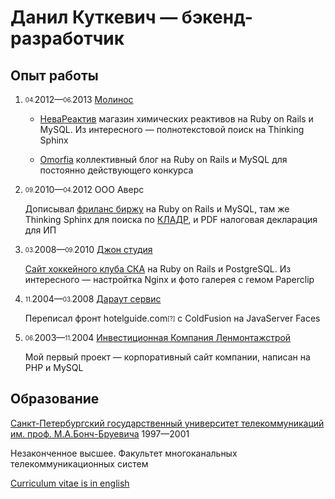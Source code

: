 # Данил Куткевич — бэкенд-разработчик

## Опыт работы

1. <sub><sup>04.</sup></sub>2012—<sub><sup>06.</sup></sub>2013 [Молинос][]

   * [НеваРеактив][] магазин химических реактивов на Ruby on Rails и MySQL.
     Из интересного — полнотекстовой поиск на Thinking Sphinx

   * [Omorfia][] коллективный блог на Ruby on Rails и MySQL для
     постоянно действующего конкурса

   [Молинос]: https://molinos.ru
   [НеваРеактив]: https://nevareaktiv.ru
   [Omorfia]: https://omorfia.ru

2. <sub><sup>09.</sup></sub>2010—<sub><sup>04.</sup></sub>2012 OOO Аверс

   Дописывал [фриланс биржу][] на Ruby on Rails и MySQL, там же Thinking Sphinx
   для поиска по [КЛАДР][], и PDF налоговая декларация для ИП

   [фриланс биржу]: http://prohq.ru
   [prohq.ru]: http://prohq.ru
   [КЛАДР]: https://ru.wikipedia.org/wiki/Классификатор_адресов_Российской_Федерации

3. <sub><sup>03.</sup></sub>2008—<sub><sup>09.</sup></sub>2010 [Джон студия][]

   [Сайт хоккейного клуба СКА][] на Ruby on Rails и PostgreSQL.
   Из интересного — настройтка Nginx и фото галерея с гемом Paperclip

   [Джон студия]: https://john.ru
   [Сайт хоккейного клуба СКА]: https://ska.ru

4. <sub><sup>11.</sup></sub>2004—<sub><sup>03.</sup></sub>2008 [Дараут сервис][]

   Переписал фронт
   hotelguide.com<sub title="сайт бронирования гостиниц" style="cursor:pointer;"><sup>[?]</sup></sub>
   с ColdFusion на JavaServer Faces

   [Дараут сервис]: http://darout.ru

5. <sub><sup>06.</sup></sub>2003—<sub><sup>11.</sup></sub>2004 [Инвестиционная Компания Ленмонтажстрой][]

   Мой первый проект — корпоративный сайт компании,
   написан на PHP и MySQL

   [Инвестиционная Компания Ленмонтажстрой]: https://lmsic.com

## Образование

[Санкт-Петербургский государственный университет телекоммуникаций им. проф. М.А.Бонч-Бруевича][] 1997—2001

Незаконченное высшее. Факультет многоканальных телекоммуникационных систем

[Санкт-Петербургский государственный университет телекоммуникаций им. проф. М.А.Бонч-Бруевича]: https://sut.ru

[Curriculum vitae is in english](./CV.en.md#readme)
